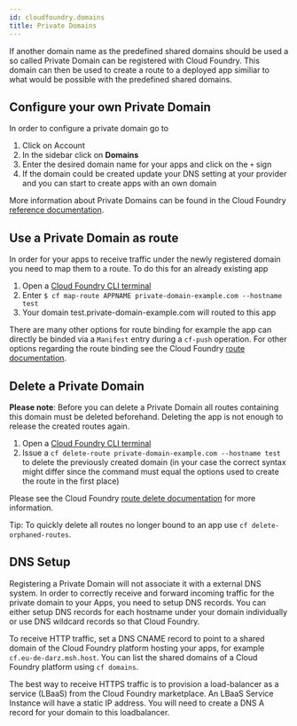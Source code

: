 ```yaml
---
id: cloudfoundry.domains
title: Private Domains
---
```


If another domain name as the predefined shared domains should be used a so called Private Domain can be registered with Cloud Foundry. This domain can then be used to create a route to a deployed app similiar to what would be possible with the predefined shared domains.

## Configure your own Private Domain

In order to configure a private domain go to

1. Click on Account
2. In the sidebar click on **Domains**
3. Enter the desired domain name for your apps and click on the `+` sign
4. If the domain could be created update your DNS setting at your provider and you can start to create apps with an own domain

More information about Private Domains can be found in the Cloud Foundry [reference documentation](https://docs.cloudfoundry.org/devguide/deploy-apps/routes-domains.html#private-domains).

## Use a Private Domain as route

In order for your apps to receive traffic under the newly registered domain you need to map them to a route. To do this for an already existing app

1. Open a [Cloud Foundry CLI terminal](cloud-foundry-cli-access.md)
2. Enter `$ cf map-route APPNAME private-domain-example.com --hostname test`
3. Your domain test.private-domain-example.com will routed to this app

There are many other options for route binding for example the app can directly be binded via a `Manifest` entry during a `cf-push` operation. For other options regarding the route binding see the Cloud Foundry [route documentation](https://docs.cloudfoundry.org/devguide/deploy-apps/routes-domains.html#map-route).


## Delete a Private Domain

**Please note**: Before you can delete a Private Domain all routes containing this domain must be deleted beforehand. Deleting the app is not enough to release the created routes again. 

1. Open a [Cloud Foundry CLI terminal](cloud-foundry-cli-access.md)
2. Issue a `cf delete-route private-domain-example.com --hostname test` to delete the previously created domain (in your case the correct syntax might differ since the command must equal the options used to create the route in the first place)

Please see the Cloud Foundry [route delete documentation](https://docs.cloudfoundry.org/devguide/deploy-apps/routes-domains.html#delete-route) for more information.

Tip: To quickly delete all routes no longer bound to an app use `cf delete-orphaned-routes`.

## DNS Setup

Registering a Private Domain will not associate it with a external DNS system. In order to correctly receive and forward incoming traffic for the private domain to your Apps, you need to setup DNS records. You can either setup DNS records for each hostname under your domain individually or use DNS wildcard records so that Cloud Foundry.

To receive HTTP traffic, set a DNS CNAME record to point to a shared domain of the Cloud Foundry platform hosting your apps, for example `cf.eu-de-darz.msh.host`. You can list the shared domains of a Cloud Foundry platform using `cf domains`.

The best way to receive HTTPS traffic is to provision a load-balancer as a service (LBaaS) from the Cloud Foundry marketplace. An LBaaS Service Instance will have a static IP address. You will need to create a DNS A record for your domain to this loadbalancer.